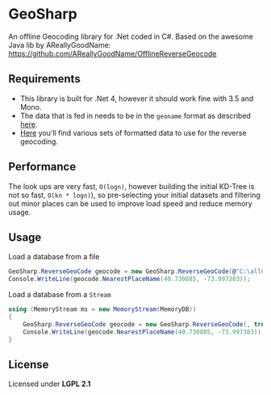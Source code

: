 GeoSharp
========

An offline Geocoding library for .Net coded in C#.
Based on the awesome Java lib by AReallyGoodName: https://github.com/AReallyGoodName/OfflineReverseGeocode

## Requirements

- This library is built for .Net 4, however it should work fine with 3.5 and Mono.
- The data that is fed in needs to be in the `geoname` format as described [here](http://download.geonames.org/export/dump/readme.txt).
- [Here](http://download.geonames.org/export/dump/) you'll find various sets of formatted data to use for the reverse geocoding.

## Performance

The look ups are very fast, `O(logn)`, however building the initial KD-Tree is not so fast, `O(kn * logn)`),
so pre-selecting your initial datasets and filtering out minor places can be used to improve load speed and reduce
memory usage.

## Usage

Load a database from a file
```cs
GeoSharp.ReverseGeoCode geocode = new GeoSharp.ReverseGeoCode(@"C:\allCountries.txt", true);
Console.WriteLine(geocode.NearestPlaceName(40.730885, -73.997383));
```

Load a database from a `Stream`
```cs
using (MemoryStream ms = new MemoryStream(MemoryDB))
{
	GeoSharp.ReverseGeoCode geocode = new GeoSharp.ReverseGeoCode(, true);
	Console.WriteLine(geocode.NearestPlaceName(40.730885, -73.997383));
}
```

## License

Licensed under **LGPL 2.1**
